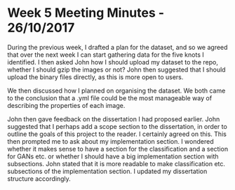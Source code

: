 # Week 5 Meeting Minutes - 26/10/2017

During the previous week, I drafted a plan for the dataset, and so we agreed that over the next week I can start gathering data for the five knots I identified.
I then asked John how I should upload my dataset to the repo, whether I should gzip the images or not?
John then suggested that I should upload the binary files directly, as this is more open to users.

We then discussed how I planned on organising the dataset.
We both came to the conclusion that a .yml file could be the most manageable way of describing the properties of each image.

John then gave feedback on the dissertation I had proposed earlier.
John suggested that I perhaps add a scope section to the dissertation, in order to outline the goals of this project to the reader.
I certainly agreed on this.
This then prompted me to ask about my implementation section.
I wondered whether it makes sense to have a section for the classification and a section for GANs etc. or whether I should have a big implementation section with subsections.
John stated that it is more readable to make classification etc. subsections of the implementation section.
I updated my dissertation structure accordingly.
